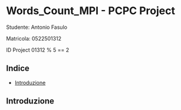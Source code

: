 # Words_Count_MPI - PCPC Project

Studente: Antonio Fasulo

Matricola: 0522501312

ID Project 01312 % 5 == 2 

## Indice
* [Introduzione](#introduzione)


## Introduzione



